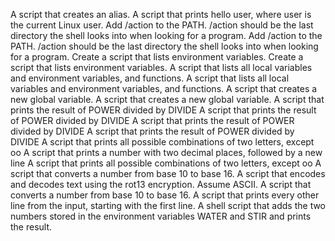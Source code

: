 A script that creates an alias.
A script that prints hello user, where user is the current Linux user.
Add /action to the PATH. /action should be the last directory the shell looks into when looking for a program.
Add /action to the PATH. /action should be the last directory the shell looks into when looking for a program.
Create a script that lists environment variables.
Create a script that lists environment variables.
A script that lists all local variables and environment variables, and functions.
A script that lists all local variables and environment variables, and functions.
A script that creates a new global variable.
A script that creates a new global variable.
A script that prints the result of POWER divided by DIVIDE
A script that prints the result of POWER divided by DIVIDE
A script that prints the result of POWER divided by DIVIDE
A script that prints the result of POWER divided by DIVIDE
A script that prints all possible combinations of two letters, except oo
A script that prints a number with two decimal places, followed by a new line
A script that prints all possible combinations of two letters, except oo
A script that converts a number from base 10 to base 16.
A script that encodes and decodes text using the rot13 encryption. Assume ASCII.
A script that converts a number from base 10 to base 16.
A script that prints every other line from the input, starting with the first line.
A shell script that adds the two numbers stored in the environment variables WATER and STIR and prints the result.
